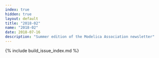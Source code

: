 ```yaml
---
index: true
hidden: true
layout: default
title: "2018-02"
name: "2018-02"
date: 2018-07-16
description: "Summer edition of the Modelica Association newsletter"
---
```


{% include build_issue_index.md %}
